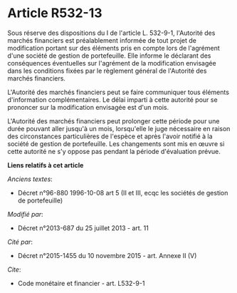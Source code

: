 # Article R532-13

Sous réserve des dispositions du I de l'article L. 532-9-1, l'Autorité des marchés financiers est préalablement informée de
tout projet de modification portant sur des éléments pris en compte lors de l'agrément d'une société de gestion de
portefeuille. Elle informe le déclarant des conséquences éventuelles sur l'agrément de la modification envisagée dans les
conditions fixées par le règlement général de l'Autorité des marchés financiers.

L'Autorité des marchés financiers peut se faire communiquer tous éléments d'information complémentaires. Le délai imparti à
cette autorité pour se prononcer sur la modification envisagée est d'un mois.

L'Autorité des marchés financiers peut prolonger cette période pour une durée pouvant aller jusqu'à un mois, lorsqu'elle le
juge nécessaire en raison des circonstances particulières de l'espèce et après l'avoir notifié à la société de gestion de
portefeuille. Les changements sont mis en œuvre si cette autorité ne s'y oppose pas pendant la période d'évaluation prévue.

**Liens relatifs à cet article**

_Anciens textes_:

  - Décret n°96-880 1996-10-08 art 5 (II et III, ecqc les sociétés de gestion de portefeuille)

_Modifié par_:

  - Décret n°2013-687 du 25 juillet 2013 - art. 11

_Cité par_:

  - Décret n°2015-1455 du 10 novembre 2015 - art. Annexe II (V)

_Cite_:

  - Code monétaire et financier - art. L532-9-1
